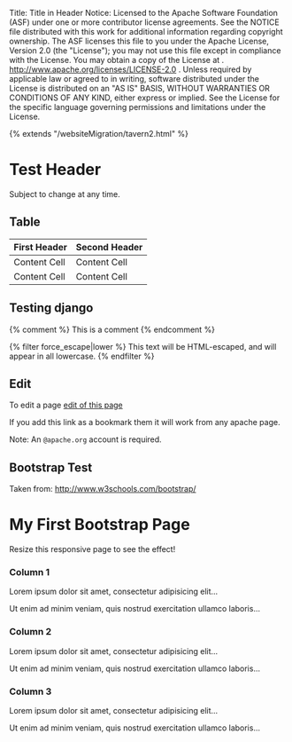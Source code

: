 Title:     Title in Header
Notice:    Licensed to the Apache Software Foundation (ASF) under one
           or more contributor license agreements.  See the NOTICE file
           distributed with this work for additional information
           regarding copyright ownership.  The ASF licenses this file
           to you under the Apache License, Version 2.0 (the
           "License"); you may not use this file except in compliance
           with the License.  You may obtain a copy of the License at
           .
             http://www.apache.org/licenses/LICENSE-2.0
           .
           Unless required by applicable law or agreed to in writing,
           software distributed under the License is distributed on an
           "AS IS" BASIS, WITHOUT WARRANTIES OR CONDITIONS OF ANY
           KIND, either express or implied.  See the License for the
           specific language governing permissions and limitations
           under the License.

{% extends "/websiteMigration/tavern2.html" %}

Test Header
=========

Subject to change at any time.


Table
-----

| First Header  | Second Header |
| ------------- | ------------- |
| Content Cell  | Content Cell |
| Content Cell  | Content Cell |
 
Testing django
--------------
{% comment %} This is a comment {% endcomment %}

{% filter force_escape|lower %}
    This text will be HTML-escaped, and will appear in all lowercase.
{% endfilter %}

Edit
----
To edit a page 
<a href="javascript:void(location.href='https://cms.apache.org/redirect?uri='+escape(location.href))">edit of this page</a>

If you add this link as a bookmark them it will work from any apache page.

Note: An <code>@apache.org</code> account is required.

Bootstrap Test
--------------
Taken from: http://www.w3schools.com/bootstrap/

<div class="container">
  <div class="jumbotron">
    <h1>My First Bootstrap Page</h1>
    <p>Resize this responsive page to see the effect!</p> 
  </div>
  <div class="row">
    <div class="col-sm-4">
      <h3>Column 1</h3>
      <p>Lorem ipsum dolor sit amet, consectetur adipisicing elit...</p>
      <p>Ut enim ad minim veniam, quis nostrud exercitation ullamco laboris...</p>
    </div>
    <div class="col-sm-4">
      <h3>Column 2</h3>
      <p>Lorem ipsum dolor sit amet, consectetur adipisicing elit...</p>
      <p>Ut enim ad minim veniam, quis nostrud exercitation ullamco laboris...</p>
    </div>
    <div class="col-sm-4">
      <h3>Column 3</h3>        
      <p>Lorem ipsum dolor sit amet, consectetur adipisicing elit...</p>
      <p>Ut enim ad minim veniam, quis nostrud exercitation ullamco laboris...</p>
    </div>
  </div>
</div>

